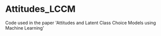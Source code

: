 # Attitudes_LCCM
Code used in the paper 'Attitudes and Latent Class Choice Models using Machine Learning'
